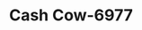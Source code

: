 ---
f_zip-code: 39563
f_state-code: MS
title: Cash Cow-6977
f_phone: 228-475-9047
f_city-only: Moss Point
f_address: 4006 Main Street Moss Point
f_location-unique-id: '6977'
slug: cash-cow-6977
updated-on: '2024-05-30T13:46:58.046Z'
created-on: '2024-05-30T13:36:59.803Z'
published-on: '2024-05-30T13:54:32.469Z'
f_city-state: cms/city/moss-point-ms.md
f_company: cms/company/cash-cow.md
f_state: cms/state/mississippi.md
layout: '[payday-loan].html'
tags: payday-loan
---